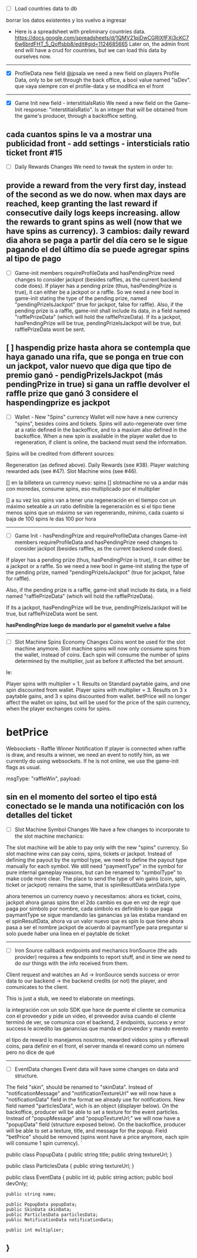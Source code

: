 - [ ] Load countries data to db

borrar los datos existentes y los vuelvo a ingresar
* Here is a spreadsheet with preliminary countries data.
https://docs.google.com/spreadsheets/d/1QMV21piDwCGRIXfFXj3cKC76w6brdFHT_5_Qoffsbb8/edit#gid=1124685665
Later on, the admin front end will have a crud for countries, but we can load this data by ourselves now.



------
- [x] ProfileData new field
@jpsala we need a new field on players Profile Data, only to be set through the back office, a bool value named "isDev".
que vaya siempre con el profile-data y se modifica en el front
------
- [x] Game Init new field - interstitialsRatio
We need a new field on the Game-Init response: "interstitialsRatio". Is an integer that
will be obtained from the game's producer, through a backoffice setting.

cada cuantos spins le va a mostrar una publicidad
front - add settings - intersticials ratio ticket front #15
------
- [ ] Daily Rewards Changes
We need to tweak the system in order to:

provide a reward from the very first day, instead of the second as we do now.
when max days are reached, keep granting the last reward if consecutive daily logs keeps increasing.
allow the rewards to grant spins as well (now that we have spins as currency).
3 cambios:
daily reward dia ahora se paga a partir del día cero
se le sigue pagando el del último día
se puede agregar spins al tipo de pago
-------
- [ ] Game-init members requireProfileData and hasPendingPrize need changes to consider jackpot (besides raffles, as the current backend code does).
If player has a pending prize (thus, hasPendingPrize is true), it can either be a jackpot or a raffle. So we need a new bool in game-init stating the type of the pending prize, named "pendingPrizeIsJackpot" (true for jackpot, false for raffle).
Also, if the pending prize is a raffle, game-init shall include its data, in a field named "rafflePrizeData" (which will hold the rafflePrizeData).
If its a jackpot, hasPendingPrize will be true, pendingPrizeIsJackpot will be true, but rafflePrizeData wont be sent.

[ ] haspendig prize hasta ahora se contempla que haya ganado una rifa, que se ponga en true con un jackpot, valor nuevo que diga que tipo de premio ganó - pendigPrizeIsJackpot (más pendingPrize in true) si gana un raffle devolver el raffle prize que ganó
3 considere el haspendingprize es jackpot
-------
- [ ] Wallet - New "Spins" currency
Wallet will now have a new currency "spins", besides coins and tickets. Spins will auto-regenerate over time at a ratio defined in the backoffice, and to a maxium also defined in the backoffice. When a new spin is available in the player wallet due to regeneration, if client is online, the backend must send the information.

Spins will be credited from different sources:

Regeneration (as defined above).
Daily Rewards (see #38).
Player watching rewarded ads (see #47).
Slot Machine wins (see #46).

[] en la billetera un currency nuevo: spins
[] slotmachine no va a andar más con monedas, consume spins, eso multiplicado por el multiplier

[] a su vez los spins van a tener una regeneración en el tiempo con un máximo seteable
a un ratio definible
la regeneración es si el tipo tiene menos spins que un máximo se van regenerando, mínimo, cada cuanto
si baja de 100 spins le das 100 por hora

--------
- [ ] Game Init - hasPendingPrize and requireProfileData changes
Game-init members requireProfileData and hasPendingPrize need changes to consider jackpot (besides raffles, as the current backend code does).

If player has a pending prize (thus, hasPendingPrize is true), it can either be a jackpot or a raffle. So we need a new bool in game-init stating the type of the pending prize, named "pendingPrizeIsJackpot" (true for jackpot, false for raffle).

Also, if the pending prize is a raffle, game-init shall include its data, in a field named "rafflePrizeData" (which will hold the rafflePrizeData).

If its a jackpot, hasPendingPrize will be true, pendingPrizeIsJackpot will be true, but rafflePrizeData wont be sent.

**hasPendingPrize luego de mandarlo por el gameInit vuelve a false**

--------
- [ ] Slot Machine Spins Economy Changes
Coins wont be used for the slot machine anymore. Slot machine spins will now only consume spins from the wallet, instead of coins. Each spin will consume the number of spins determined by the multiplier, just as before it affected the bet amount.

Ie:

Player spins with multiplier = 1. Results on Standard paytable gains, and one spin discounted from wallet.
Player spins with multiplier = 3. Results on 3 x paytable gains, and 3 x spins discounted from wallet.
betPrice will no longer affect the wallet on spins, but will be used for the price of the spin currency, when the player exchanges coins for spins.

betPrice
=========
Websockets - Raffle Winner Notification
If player is connected when raffle is draw, and results a winner, we need an event to notify him, as we currently do using websockets. If he is not online, we use the game-init flags as usual.

msgType: "raffleWin",
payload: <json of raffle prize data>

sin en el momento del sorteo el tipo está conectado se le manda una notificación con los detalles del ticket
------------------
- [ ] Slot Machine Symbol Changes
We have a few changes to incorporate to the slot machine mechanics:

The slot machine will be able to pay only with the new "spins" currency. So slot machine wins can pay coins, spins, tickets or jackpot.
Instead of defining the payout by the symbol type, we need to define the payout type manually for each symbol.
We still need "paymentType" in the symbol for pure internal gameplay reasons, but can be renamed to "symbolType" to make code more clear.
The place to send the type of win gains (coin, spin, ticket or jackpot) remains the same, that is spinResultData.winData.type


ahora tenemos un currency nuevo y necesitamos:
ahora es ticket, coins, jackpot
ahora ganas spins tbn
el 2do cambio es que en vez de regir que paga por símbolo por nombre, cada símbolo es definible lo que paga
paymantType se sigue mandando
las ganancias ya las estaba mandand en el spinResultData, ahora va un valor nuevo que es spin
lo que tiene ahora pasa a ser el nombre
jackpot de acuerdo al paymantType
para preguntar si solo puede haber una linea en el paytable de ticket

------------------

- [ ] Iron Source callback endpoints and mechanics
IronSource (the ads provider) requires a few endpoints to report stuff, and in time we need to do our things with the info received from them.

Client request and watches an Ad -> IronSource sends success or error data to our backend -> the backend credits (or not) the player, and comunicates to the client.

This is just a stub, we need to elaborate on meetings.

la integración con un solo SDK que hace de puente
el cliente se comunica con el proveedor y pide un video, el preveedor avisa cuando el cliente terminó de ver, se comunica con el backend, 2 endpoints, success y error
success le acredito las ganancias que manda el proveedor y mando evento

el tipo de reward lo manejamos nosotros, rewarded videos spins y offerwall coins, para definir en el front, el server manda el reward como un número pero no dice de qué


------------------
- [ ] EventData changes
Event data will have some changes on data and structure.

The field "skin", should be renamed to "skinData".
Instead of "notificationMessage" and "notificationTextureUrl" we will now have a "notificationData" field in the format we already use for notifications.
New field named "particlesData", wich is an object (displayer below). On the backoffice, producer will be able to set a texture for the event particles.
Instead of "popupMessage" and "popupTextureUrl;" we will now have a "popupData" field (structure exposed below). On the backoffice, producer will be able to set a texture, title, and message for the popup.
Field "betPrice" should be removed (spins wont have a price anymore, each spin will consume 1 spin currency).
`

public class PopupData
{
    public string title;
    public string textureUrl;
}

public class ParticlesData
{
    public string textureUrl;
}

public class EventData
{
    public int id;
    public string action;
    public bool devOnly;

    public string name;

    public PopupData popupData;
    public SkinData skinData;
    public ParticlesData particlesData;
    public NotificationData notificationData;

    public int multiplier;
}
------------------
